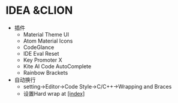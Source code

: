 # IDEA &CLION

* 插件
  * Material Theme UI
  * Atom Material Icons
  * CodeGlance
  * IDE Eval Reset
  * Key Promoter X
  * Kite AI Code AutoComplete
  * Rainbow Brackets
* 自动换行
  * setting->Editor->Code Style->C/C++->Wrapping and Braces
  * 设置Hard wrap at  <u>[index]</u>